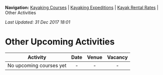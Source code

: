 **Navigation:** [Kayaking Courses](index) &#124; [Kayaking Expeditions](expedition) &#124; [Kayak Rental Rates](rental) &#124; Other Activities

_Last Updated: 31 Dec 2017 18:01_
# Other Upcoming Activities

Activity | Date | Venue | Vacancy
:---:|:---:|:---:|:---:
No upcoming courses yet|-|-|-

